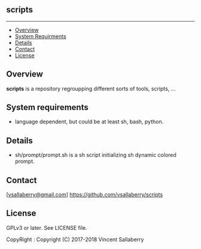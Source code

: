 
## scripts
--------------

* [Overview](#overview)
* [System Requirments](#systemrequirments)
* [Details](#details)
* [Contact](#contact)
* [License](#license)

## Overview
**scripts** is a repository regroupping different sorts of tools, scripts, ...

## System requirements
- language dependent, but could be at least sh, bash, python.

## Details
- sh/prompt/prompt.sh is a sh script initializing sh dynamic colored prompt.

## Contact
[vsallaberry@gmail.com]
<https://github.com/vsallaberry/scripts>

## License
GPLv3 or later. See LICENSE file.

CopyRight : Copyright (C) 2017-2018 Vincent Sallaberry

